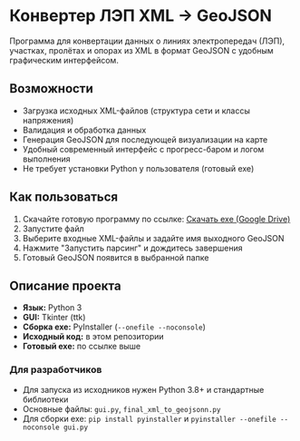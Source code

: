 # Конвертер ЛЭП XML → GeoJSON

Программа для конвертации данных о линиях электропередач (ЛЭП), участках, пролётах и опорах из XML в формат GeoJSON с удобным графическим интерфейсом.

## Возможности
- Загрузка исходных XML-файлов (структура сети и классы напряжения)
- Валидация и обработка данных
- Генерация GeoJSON для последующей визуализации на карте
- Удобный современный интерфейс с прогресс-баром и логом выполнения
- Не требует установки Python у пользователя (готовый exe)

## Как пользоваться
1. Скачайте готовую программу по ссылке:
   [Скачать exe (Google Drive)](https://drive.google.com/file/d/1J1zIgZafNIYqOgbiRLAx4MF0xe4GxcMj/view?usp=sharing)
2. Запустите файл 
3. Выберите входные XML-файлы и задайте имя выходного GeoJSON
4. Нажмите "Запустить парсинг" и дождитесь завершения
5. Готовый GeoJSON появится в выбранной папке

## Описание проекта
- **Язык:** Python 3
- **GUI:** Tkinter (ttk)
- **Сборка exe:** PyInstaller (`--onefile --noconsole`)
- **Исходный код:** в этом репозитории
- **Готовый exe:** по ссылке выше

### Для разработчиков
- Для запуска из исходников нужен Python 3.8+ и стандартные библиотеки
- Основные файлы: `gui.py`, `final_xml_to_geojsonn.py`
- Для сборки exe: `pip install pyinstaller` и `pyinstaller --onefile --noconsole gui.py`

